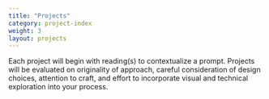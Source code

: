 ```yaml
---
title: "Projects"
category: project-index
weight: 3
layout: projects
---
```


Each project will begin with reading(s) to contextualize a prompt. Projects will be evaluated on originality of approach, careful consideration of design choices, attention to craft, and effort to incorporate visual and technical exploration into your process.